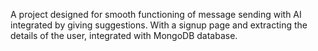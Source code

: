 
A project designed for smooth functioning of message sending with AI integrated by giving suggestions. With a signup page and extracting the details of the user, integrated with MongoDB database.
